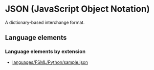 # JSON (JavaScript Object Notation)
A dictionary-based interchange format.
## Language elements
### Language elements by extension
* [languages/FSML/Python/sample.json](../../languages/FSML/Python/sample.json)

